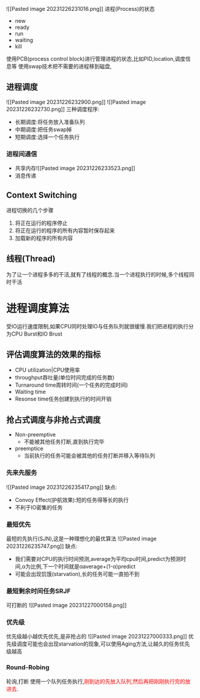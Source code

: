 ![[Pasted image 20231226231016.png]]
进程(Process)的状态
- new
- ready
- run
- waiting
- kill

使用PCB(process control block)进行管理进程的状态,比如PID,location,调度信息等
使用swap技术把不需要的进程移到磁盘,
## 进程调度
![[Pasted image 20231226232900.png]]
![[Pasted image 20231226232730.png]]
三种调度程序:
- 长期调度:将任务放入准备队列
- 中期调度:把任务swap掉
- 短期调度:选择一个任务执行

### 进程间通信
- 共享内存![[Pasted image 20231226233523.png]]
- 消息传递

## Context Switching
进程切换的几个步骤
1. 将正在运行的程序停止
2. 将正在运行的程序的所有内容暂时保存起来
3. 加载新的程序的所有内容

## 线程(Thread)
为了让一个进程多多的干活,就有了线程的概念.当一个进程执行的时候,多个线程同时干活

# 进程调度算法
受IO运行速度限制,如果CPU同时处理IO与任务队列就很缓慢.我们把进程的执行分为CPU Burst和IO Brust
## 评估调度算法的效果的指标
- CPU utilization|CPU使用率
- throughput吞吐量(单位时间完成的任务数)
- Turnaround time周转时间(一个任务的完成时间)
- Waiting time
- Resonse time任务创建到执行的时间开销

## 抢占式调度与非抢占式调度
- Non-preemptive
	- 不能被其他任务打断,直到执行完毕
- preemptice
	- 当前执行的任务可能会被其他的任务打断并移入等待队列

### 先来先服务
![[Pasted image 20231226235417.png]]
缺点:
- Convoy Effect(护航效果):短的任务得等长的执行
- 不利于IO密集的任务

### 最短优先
最短的先执行(SJN),这是一种理想化的最优算法
![[Pasted image 20231226235747.png]]
缺点:
- 我们需要对CPU的执行时间预测,average为平均cpu时间,predict为预测时间,α为比例,下一个时间就是αaverage+(1-α)predict
- 可能会出现饥饿(starvation),长的任务可能一直拍不到 

###  最短剩余时间任务SRJF
可打断的
![[Pasted image 20231227000158.png]]
### 优先级
优先级越小越优先优先,是非抢占的
![[Pasted image 20231227000333.png]]
优先级调度可能也会出现starvation的现象,可以使用Aging方法,让越久的任务优先级越高
### Round-Robing 
轮询,打断
使用一个队列任务执行,<font color="#ff0000">刚到达的先放入队列,然后再把刚刚执行完的放进去</font>.